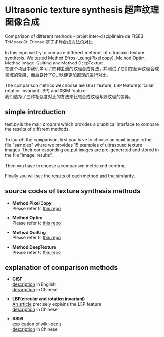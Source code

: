 # Ultrasonic texture synthesis 超声纹理图像合成
Comparison of different methods - projet inter-disciplinaire de FISE3 Télécom St-Etienne 基于多种合成方法的对比
</br>
</br>
In this repo we try to compare different methods of ultrasonic texture synthesis. We tested Method Efros-Leung(Pixel copy), Method Optim, Method Image-Quilting and Method DeepTexture.
</br>
在这个项目中我们学习了四种主流的纹理合成算法，并测试了它们在超声纹理合成领域的效果，而后设计了GUI以便更加直观的进行对比。
</br>
</br>
The comparison metrics we choose are GIST feature, LBP feature(circular rotation invariant LBP) and SSIM feature.
</br>
我们选择了三种相似度对比的方法来比较合成纹理与源纹理的差异。
</br>
## simple introduction
test.py is the main program which provides a graphical interface to compare the results of different methods.
</br>
</br>
To launch the comparison, first you have to choose an input image in the file "samples" where we provides 15 examples of ultrasound texture images. Their corresponding output images are pre-generated and stored in the file "image_results".
</br>
</br>
Then you have to choose a comparison metric and confirm.
</br>
</br>
Finally you will see the results of each method and the similarity.
## source codes of texture synthesis methods
* **Method Pixel Copy** </br>
Please refer to [this repo](https://github.com/asteroidhouse/texturesynth)

* **Method Optim** </br>
Please refer to [this repo](https://github.com/wang-ps/TextureSynthesis)

* **Method Quilting** </br>
Please refer to [this repo](https://github.com/PJunhyuk/ImageQuilting)

* **Method DeepTexture** </br>
Please refer to [this repo](https://github.com/meet-minimalist/Texture-Synthesis-Using-Convolutional-Neural-Networks)
## explanation of comparison methods
* **GIST** </br>
[description](http://ilab.usc.edu/siagian/Research/Gist/Gist.html) in English </br>
[description](https://zhuanlan.zhihu.com/p/51173086) in Chinese

* **LBP(circular and rotation invariant)**</br>
[An article](https://www.google.com.hk/url?sa=t&rct=j&q=&esrc=s&source=web&cd=7&ved=2ahUKEwiTw6j56cLmAhWLFcAKHdbJDUEQFjAGegQICRAC&url=http%3A%2F%2Fwww4.comp.polyu.edu.hk%2F~cslzhang%2Fpaper%2FPR_10_Mar_LBPV.pdf&usg=AOvVaw2kyKRaXwuBBHsWpyP8Qst_) precisely explains the LBP feature</br>
[description](https://blog.csdn.net/zouxy09/article/details/7929531) in Chinese

* **SSIM**</br>
[explication](https://en.wikipedia.org/wiki/Structural_similarity) of wiki-pedia</br>
[description](https://blog.csdn.net/sinat_36438332/article/details/88173349) in Chinese

